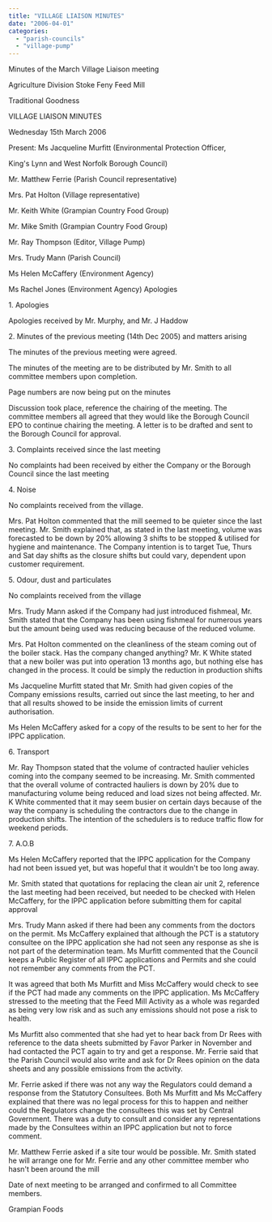 ```yaml
---
title: "VILLAGE LIAISON MINUTES"
date: "2006-04-01"
categories: 
  - "parish-councils"
  - "village-pump"
---
```


Minutes of the March Village Liaison meeting

Agriculture Division Stoke Feny Feed Mill

Traditional Goodness

VILLAGE LIAISON MINUTES

Wednesday 15th March 2006

Present: Ms Jacqueline Murfitt (Environmental Protection Officer,

King's Lynn and West Norfolk Borough Council)

Mr. Matthew Ferrie (Parish Council representative)

Mrs. Pat Holton (Village representative)

Mr. Keith White (Grampian Country Food Group)

Mr. Mike Smith (Grampian Country Food Group)

Mr. Ray Thompson (Editor, Village Pump)

Mrs. Trudy Mann (Parish Council)

Ms Helen McCaffery (Environment Agency)

Ms Rachel Jones (Environment Agency) Apologies

1\. Apologies

Apologies received by Mr. Murphy, and Mr. J Haddow

2\. Minutes of the previous meeting (14th Dec 2005) and matters arising

The minutes of the previous meeting were agreed.

The minutes of the meeting are to be distributed by Mr. Smith to all committee members upon completion.

Page numbers are now being put on the minutes

Discussion took place, reference the chairing of the meeting. The committee members all agreed that they would like the Borough Council EPO to continue chairing the meeting. A letter is to be drafted and sent to the Borough Council for approval.

3\. Complaints received since the last meeting

No complaints had been received by either the Company or the Borough Council since the last meeting

4\. Noise

No complaints received from the village.

Mrs. Pat Holton commented that the mill seemed to be quieter since the last meeting. Mr. Smith explained that, as stated in the last meeting, volume was forecasted to be down by 20% allowing 3 shifts to be stopped & utilised for hygiene and maintenance. The Company intention is to target Tue, Thurs and Sat day shifts as the closure shifts but could vary, dependent upon customer requirement.

5\. Odour, dust and particulates

No complaints received from the village

Mrs. Trudy Mann asked if the Company had just introduced fishmeal, Mr. Smith stated that the Company has been using fishmeal for numerous years but the amount being used was reducing because of the reduced volume.

Mrs. Pat Holton commented on the cleanliness of the steam coming out of the boiler stack. Has the company changed anything? Mr. K White stated that a new boiler was put into operation 13 months ago, but nothing else has changed in the process. It could be simply the reduction in production shifts

Ms Jacqueline Murfitt stated that Mr. Smith had given copies of the Company emissions results, carried out since the last meeting, to her and that all results showed to be inside the emission limits of current authorisation.

Ms Helen McCaffery asked for a copy of the results to be sent to her for the IPPC application.

6\. Transport

Mr. Ray Thompson stated that the volume of contracted haulier vehicles coming into the company seemed to be increasing. Mr. Smith commented that the overall volume of contracted hauliers is down by 20% due to manufacturing volume being reduced and load sizes not being affected. Mr. K White commented that it may seem busier on certain days because of the way the company is scheduling the contractors due to the change in production shifts. The intention of the schedulers is to reduce traffic flow for weekend periods.

7\. A.O.B

Ms Helen McCaffery reported that the IPPC application for the Company had not been issued yet, but was hopeful that it wouldn't be too long away.

Mr. Smith stated that quotations for replacing the clean air unit 2, reference the last meeting had been received, but needed to be checked with Helen McCaffery, for the IPPC application before submitting them for capital approval

Mrs. Trudy Mann asked if there had been any comments from the doctors on the permit. Ms McCaffery explained that although the PCT is a statutory consultee on the IPPC application she had not seen any response as she is not part of the determination team. Ms Murfitt commented that the Council keeps a Public Register of all IPPC applications and Permits and she could not remember any comments from the PCT.

It was agreed that both Ms Murfitt and Miss McCaffery would check to see if the PCT had made any comments on the IPPC application. Ms McCaffery stressed to the meeting that the Feed Mill Activity as a whole was regarded as being very low risk and as such any emissions should not pose a risk to health.

Ms Murfitt also commented that she had yet to hear back from Dr Rees with reference to the data sheets submitted by Favor Parker in November and had contacted the PCT again to try and get a response. Mr. Ferrie said that the Parish Council would also write and ask for Dr Rees opinion on the data sheets and any possible emissions from the activity.

Mr. Ferrie asked if there was not any way the Regulators could demand a response from the Statutory Consultees. Both Ms Murfitt and Ms McCaffery explained that there was no legal process for this to happen and neither could the Regulators change the consultees this was set by Central Government. There was a duty to consult and consider any representations made by the Consultees within an IPPC application but not to force comment.

Mr. Matthew Ferrie asked if a site tour would be possible. Mr. Smith stated he will arrange one for Mr. Ferrie and any other committee member who hasn't been around the mill

Date of next meeting to be arranged and confirmed to all Committee members.

Grampian Foods
